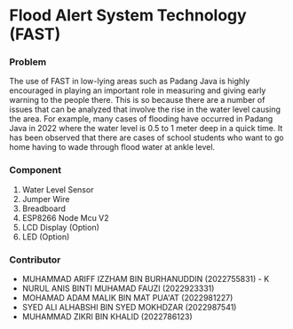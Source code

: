 # Flood Alert System Technology (FAST)

### Problem
The use of FAST in low-lying areas such as Padang Java is highly encouraged in playing an important role in measuring and giving early warning to the people there. This is so because there are a number of issues that can be analyzed that involve the rise in the water level causing the area. For example, many cases of flooding have occurred in Padang Java in 2022 where the water level is 0.5 to 1 meter deep in a quick time. It has been observed that there are cases of school students who want to go home having to wade through flood water at ankle level.

### Component
1)    Water Level Sensor 
2)    Jumper Wire 
3)    Breadboard 
4)    ESP8266 Node Mcu V2
5)    LCD Display (Option) 
6)    LED (Option)





### Contributor
- MUHAMMAD ARIFF IZZHAM BIN BURHANUDDIN (2022755831) - K
- NURUL ANIS BINTI MUHAMAD FAUZI (2022923331) 
- MOHAMAD ADAM MALIK BIN MAT PUA'AT (2022981227)
- SYED ALI ALHABSHI BIN SYED MOKHDZAR (2022987541)
- MUHAMMAD ZIKRI BIN KHALID (2022786123)

